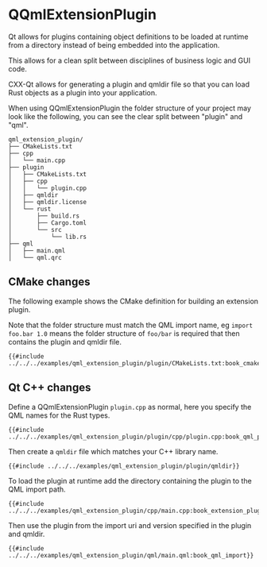 <!--
SPDX-FileCopyrightText: 2022 Klarälvdalens Datakonsult AB, a KDAB Group company <info@kdab.com>
SPDX-FileContributor: Andrew Hayzen <andrew.hayzen@kdab.com>

SPDX-License-Identifier: MIT OR Apache-2.0
-->

# QQmlExtensionPlugin

Qt allows for plugins containing object definitions to be loaded at runtime from a directory instead of being embedded into the application.

This allows for a clean split between disciplines of business logic and GUI code.

CXX-Qt allows for generating a plugin and qmldir file so that you can load Rust objects as a plugin into your application.

When using QQmlExtensionPlugin the folder structure of your project may look like the following, you can see the clear split between "plugin" and "qml".

```ignore
qml_extension_plugin/
├── CMakeLists.txt
├── cpp
│   └── main.cpp
├── plugin
│   ├── CMakeLists.txt
│   ├── cpp
│   │   └── plugin.cpp
│   ├── qmldir
│   ├── qmldir.license
│   └── rust
│       ├── build.rs
│       ├── Cargo.toml
│       └── src
│           └── lib.rs
├── qml
│   ├── main.qml
│   └── qml.qrc
```

## CMake changes

The following example shows the CMake definition for building an extension plugin.

Note that the folder structure must match the QML import name, eg `import foo.bar 1.0` means the folder structure of `foo/bar` is required that then contains the plugin and qmldir file.

```cmake,ignore
{{#include ../../../examples/qml_extension_plugin/plugin/CMakeLists.txt:book_cmake_generation}}
```

## Qt C++ changes

Define a QQmlExtensionPlugin `plugin.cpp` as normal, here you specify the QML names for the Rust types.

```cpp,ignore
{{#include ../../../examples/qml_extension_plugin/plugin/cpp/plugin.cpp:book_qml_plugin}}
```

Then create a `qmldir` file which matches your C++ library name.

```txt,ignore
{{#include ../../../examples/qml_extension_plugin/plugin/qmldir}}
```

To load the plugin at runtime add the directory containing the plugin to the QML import path.

```cpp,ignore
{{#include ../../../examples/qml_extension_plugin/cpp/main.cpp:book_extension_plugin_register}}
```

Then use the plugin from the import uri and version specified in the plugin and qmldir.

```qml,ignore
{{#include ../../../examples/qml_extension_plugin/qml/main.qml:book_qml_import}}
```
